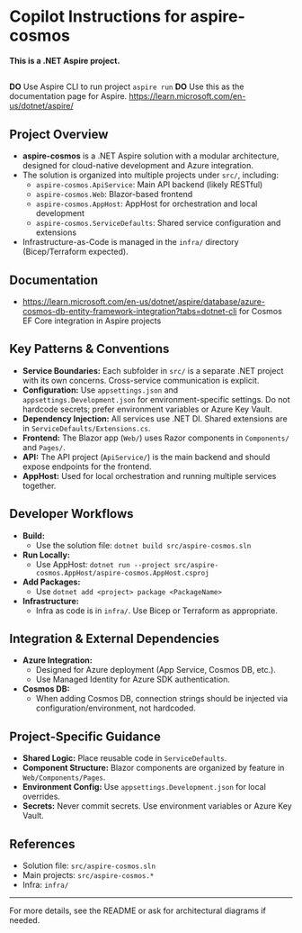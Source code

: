 # Copilot Instructions for aspire-cosmos

**This is a .NET Aspire project.**

##

**DO** Use Aspire CLI to run project `aspire run`
**DO** Use this as the documentation page for Aspire.  https://learn.microsoft.com/en-us/dotnet/aspire/

## Project Overview
- **aspire-cosmos** is a .NET Aspire solution with a modular architecture, designed for cloud-native development and Azure integration.
- The solution is organized into multiple projects under `src/`, including:
  - `aspire-cosmos.ApiService`: Main API backend (likely RESTful)
  - `aspire-cosmos.Web`: Blazor-based frontend
  - `aspire-cosmos.AppHost`: AppHost for orchestration and local development
  - `aspire-cosmos.ServiceDefaults`: Shared service configuration and extensions
- Infrastructure-as-Code is managed in the `infra/` directory (Bicep/Terraform expected).

## Documentation 
- https://learn.microsoft.com/en-us/dotnet/aspire/database/azure-cosmos-db-entity-framework-integration?tabs=dotnet-cli for Cosmos EF Core integration in Aspire projects


## Key Patterns & Conventions
- **Service Boundaries:** Each subfolder in `src/` is a separate .NET project with its own concerns. Cross-service communication is explicit.
- **Configuration:** Use `appsettings.json` and `appsettings.Development.json` for environment-specific settings. Do not hardcode secrets; prefer environment variables or Azure Key Vault.
- **Dependency Injection:** All services use .NET DI. Shared extensions are in `ServiceDefaults/Extensions.cs`.
- **Frontend:** The Blazor app (`Web/`) uses Razor components in `Components/` and `Pages/`.
- **API:** The API project (`ApiService/`) is the main backend and should expose endpoints for the frontend.
- **AppHost:** Used for local orchestration and running multiple services together.

## Developer Workflows
- **Build:**
  - Use the solution file: `dotnet build src/aspire-cosmos.sln`
- **Run Locally:**
  - Use AppHost: `dotnet run --project src/aspire-cosmos.AppHost/aspire-cosmos.AppHost.csproj`
- **Add Packages:**
  - Use `dotnet add <project> package <PackageName>`
- **Infrastructure:**
  - Infra as code is in `infra/`. Use Bicep or Terraform as appropriate.

## Integration & External Dependencies
- **Azure Integration:**
  - Designed for Azure deployment (App Service, Cosmos DB, etc.).
  - Use Managed Identity for Azure SDK authentication.
- **Cosmos DB:**
  - When adding Cosmos DB, connection strings should be injected via configuration/environment, not hardcoded.

## Project-Specific Guidance
- **Shared Logic:** Place reusable code in `ServiceDefaults`.
- **Component Structure:** Blazor components are organized by feature in `Web/Components/Pages`.
- **Environment Config:** Use `appsettings.Development.json` for local overrides.
- **Secrets:** Never commit secrets. Use environment variables or Azure Key Vault.

## References
- Solution file: `src/aspire-cosmos.sln`
- Main projects: `src/aspire-cosmos.*`
- Infra: `infra/`

---

For more details, see the README or ask for architectural diagrams if needed.
